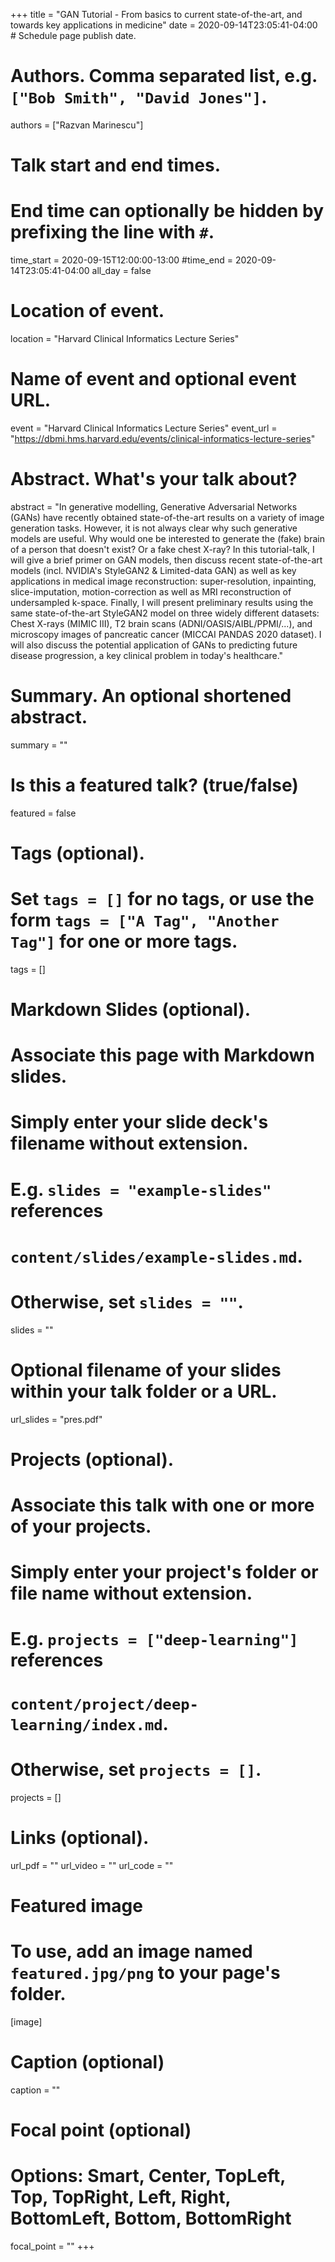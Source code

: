 +++
title = "GAN Tutorial - From basics to current state-of-the-art, and towards key applications in medicine"
date = 2020-09-14T23:05:41-04:00  # Schedule page publish date.

# Authors. Comma separated list, e.g. `["Bob Smith", "David Jones"]`.
authors = ["Razvan Marinescu"]

# Talk start and end times.
#   End time can optionally be hidden by prefixing the line with `#`.
time_start = 2020-09-15T12:00:00-13:00
#time_end = 2020-09-14T23:05:41-04:00
all_day = false

# Location of event.
location = "Harvard Clinical Informatics Lecture Series"

# Name of event and optional event URL.
event = "Harvard Clinical Informatics Lecture Series"
event_url = "https://dbmi.hms.harvard.edu/events/clinical-informatics-lecture-series"

# Abstract. What's your talk about?
abstract = "In generative modelling, Generative Adversarial Networks (GANs) have recently obtained state-of-the-art results on a variety of image generation tasks. However, it is not always clear why such generative models are useful. Why would one be interested to generate the (fake) brain of a person that doesn't exist? Or a fake chest X-ray? In this tutorial-talk, I will give a brief primer on GAN models, then discuss recent state-of-the-art models (incl. NVIDIA's StyleGAN2 & Limited-data GAN) as well as key applications in medical image reconstruction: super-resolution, inpainting, slice-imputation, motion-correction as well as MRI reconstruction of undersampled k-space. Finally, I will present preliminary results using the same state-of-the-art StyleGAN2 model on three widely different datasets: Chest X-rays (MIMIC III), T2 brain scans (ADNI/OASIS/AIBL/PPMI/...), and microscopy images of pancreatic cancer (MICCAI PANDAS 2020 dataset). I will also discuss the potential application of GANs to predicting future disease progression, a key clinical problem in today's healthcare."

# Summary. An optional shortened abstract.
summary = ""

# Is this a featured talk? (true/false)
featured = false

# Tags (optional).
#   Set `tags = []` for no tags, or use the form `tags = ["A Tag", "Another Tag"]` for one or more tags.
tags = []

# Markdown Slides (optional).
#   Associate this page with Markdown slides.
#   Simply enter your slide deck's filename without extension.
#   E.g. `slides = "example-slides"` references 
#   `content/slides/example-slides.md`.
#   Otherwise, set `slides = ""`.
slides = ""

# Optional filename of your slides within your talk folder or a URL.
url_slides = "pres.pdf"

# Projects (optional).
#   Associate this talk with one or more of your projects.
#   Simply enter your project's folder or file name without extension.
#   E.g. `projects = ["deep-learning"]` references 
#   `content/project/deep-learning/index.md`.
#   Otherwise, set `projects = []`.
projects = []

# Links (optional).
url_pdf = ""
url_video = ""
url_code = ""

# Featured image
# To use, add an image named `featured.jpg/png` to your page's folder. 
[image]
  # Caption (optional)
  caption = ""

  # Focal point (optional)
  # Options: Smart, Center, TopLeft, Top, TopRight, Left, Right, BottomLeft, Bottom, BottomRight
  focal_point = ""
+++
